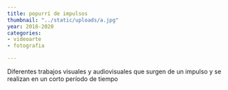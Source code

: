 ```yaml
---
title: popurrí de impulsos
thumbnail: "../static/uploads/a.jpg"
year: 2018-2020
categories:
- videoarte
- fotografia

---
```

Diferentes trabajos visuales y audiovisuales que surgen de un impulso y se realizan en un corto período de tiempo